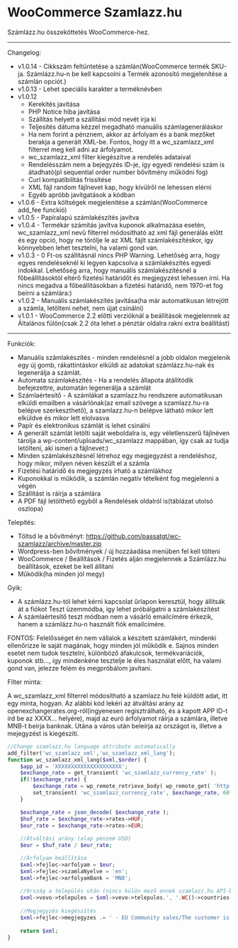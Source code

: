 WooCommerce Szamlazz.hu
===========

Számlázz.hu összeköttetés WooCommerce-hez.

-----------------------
Changelog:
* v1.0.14 - Cikkszám feltüntetése a számlán(WooCommerce termék SKU-ja. Számlázz.hu-n be kell kapcsolni a Termék azonosító megjelenítése a számlán opciót.)
* v1.0.13 - Lehet speciális karakter a terméknévben
* v1.0.12
	* Kerekítés javítása
	* PHP Notice hiba javítása
	* Szállítás helyett a szállítási mód nevét írja ki
	* Teljesítés dátuma kézzel megadható manuális számlageneráláskor
	* Ha nem forint a pénznem, akkor az árfolyam és a bank mezőket berakja a generált XML-be. Fontos, hogy itt a wc_szamlazz_xml filterrel meg kell adni az árfolyamot.
	* wc_szamlazz_xml filter kiegészítve a rendelés adataival
	* Rendelésszám nem a bejegyzés ID-je, így egyedi rendelési szám is átadható(pl sequential order number bővítmény működni fog)
	* Curl kompatibilitás frissítése
	* XML fájl random fájlnevet kap, hogy kívülről ne lehessen elérni
	* Egyéb apróbb javítgatások a kódban 
* v1.0.6 - Extra költségek megjelenítése a számlán(WooCommerce add_fee funckió)
* v1.0.5 - Papíralapú számlakészítés javítva
* v1.0.4 - Termékár számítás javítva kuponok alkalmazása esetén, wc_szamlazz_xml nevű filterrel módosítható az xml fájl generálás előtt és egy opció, hogy ne törölje le az XML fájlt számlakészítéskor, így könnyebben lehet tesztelni, ha valami gond van.
* v1.0.3 - 0 Ft-os szállításnál nincs PHP Warning. Lehetőség arra, hogy egyes rendeléseknél ki legyen kapcsolva a számlakészítés egyedi indokkal. Lehetőség arra, hogy manuális számlakészítésnél a főbeállításoktól eltérő fizetési határidőt és megjegyzést lehessen írni. Ha nincs megadva a főbeállításokban a fizetési határidő, nem 1970-et fog beírni a számlára:)
* v1.0.2 - Manuális számlakészítés javítása(ha már automatikusan létrejött a számla, letölteni nehet, nem újat csinálni)
* v1.0.1 - WooCommerce 2.2 előtti verzióknál a beállítások megjelennek az Általános fülön(csak 2.2 óta lehet a pénztár oldalra rakni extra beállítást)

-----------------------
Funkciók:
* Manuális számlakészítés - minden rendelésnél a jobb oldalon megjelenik egy új gomb, rákattintáskor elküldi az adatokat számlázz.hu-nak és legenerálja a számlát.
* Automata számlakészítés - Ha a rendelés állapota átállítódik befejezettre, automatán legenerálja a számlát
* Számlaértesítő - A számlákat a szamlazz.hu rendszere automatikusan elküldi emailben a vásárlónak(az email szövege a szamlazz.hu-ra belépve szerkeszthető), a szamlazz.hu-n belépve látható mikor lett elküldve és mikor lett elolvasva
* Papír és elektronikus számlát is lehet csinálni
* A generált számlát letölti saját weboldalra is, egy véletlenszerű fájlnéven tárolja a wp-content/uploads/wc_szamlazz mappában, így csak az tudja letölteni, aki ismeri a fájlnevet:)
* Minden számlakészítésnél létrehoz egy megjegyzést a rendeléshoz, hogy mikor, milyen néven készült el a számla
* Fizetési határidő és megjegyzés írható a számlákhoz
* Kuponokkal is működik, a számlán negatív tételként fog megjelenni a végén
* Szállítást is ráírja a számlára
* A PDF fájl letölthető egyből a Rendelések oldalról is(táblázat utolsó oszlopa)

Telepítés:
* Töltsd le a bővítményt:  https://github.com/passatgt/wc-szamlazz/archive/master.zip
* Wordpress-ben bővítmények / új hozzáadása menüben fel kell tölteni
* WooCommerce / Beállítások / Fizetés alján megjelennek a Számlázz.hu beállítások, ezeket be kell állítani
* Működik(ha minden jól megy)

Gyik:
* A számlázz.hu-tól lehet kérni kapcsolat űrlapon keresztül, hogy állítsák át a fiókot Teszt üzemmódba, így lehet próbálgatni a számlakészítést
* A számlaértesítő teszt módban nem a vásárló emailcímére érkezik, hanem a számlázz.hu-n használt fiók emailcímére.

FONTOS: Felelősséget én nem vállalok a készített számlákért, mindenki ellenőrizze le saját magának, hogy minden jól működik e. Sajnos minden esetet nem tudok tesztelni, különböző áfakulcsok, termékvariációk, kuponok stb..., így mindenkéne tesztelje le éles használat előtt, ha valami gond van, jelezze felém és megpróbálom javítani.

Filter minta:

A wc_szamlazz_xml filterrel módosítható a szamlazz.hu felé küldött adat, itt egy minta, hogyan. Az alábbi kód lekéri az átváltási arány az openexchangerates.org-ról(ingyenesen regisztrálható, és a kapott APP ID-t írd be az XXXX... helyére), majd az euró árfolyamot ráírja a számlára, illetve MNB-t beírja banknak. Utána a város után beleírja az országot is, illetve a mejegyzést is kiegészíti.

```php
//Change szamlazz.hu language attribute automatically
add_filter('wc_szamlazz_xml','wc_szamlazz_xml_lang');
function wc_szamlazz_xml_lang($xml,$order) {
	$app_id = 'XXXXXXXXXXXXXXXXXXXXX';
	$exchange_rate = get_transient( 'wc_szamlazz_currency_rate' );
	if(!$exchange_rate) {
		$exchange_rate = wp_remote_retrieve_body( wp_remote_get( 'http://openexchangerates.org/api/latest.json?app_id=' . $app_id ) );
		set_transient( 'wc_szamlazz_currency_rate', $exchange_rate, 60*60*12 );
	}

	$exchange_rate = json_decode( $exchange_rate );
	$huf_rate = $exchange_rate->rates->HUF;
	$eur_rate = $exchange_rate->rates->EUR;
	
	//Átváltási arány (alap pénzem USD)
	$eur = $huf_rate / $eur_rate;

    //Árfolyam beállítása
	$xml->fejlec->arfolyam = $eur;
	$xml->fejlec->szamlaNyelve = 'en';
	$xml->fejlec->arfolyamBank = 'MNB';
	
	//Ország a település után (nincs külön mező ennek szamlazz.hu API-ban)
	$xml->vevo->telepules = $xml->vevo->telepules.', '.WC()->countries->countries[ $order->billing_country ];
		
	//Megjegyzés kiegészítés
	$xml->fejlec->megjegyzes .= ' - EU Community sales/The customer is liable to pay VAT';
		
	return $xml;
}
```
